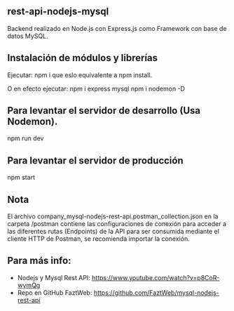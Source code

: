 ## rest-api-nodejs-mysql
Backend realizado en Node.js con Express.js como Framework con base de datos MySQL.

## Instalación de módulos y librerías
Ejecutar: npm i que eslo equivalente a npm install.

O en efecto ejecutar:
npm i express mysql
npm i nodemon -D

## Para levantar el servidor de desarrollo (Usa Nodemon).
npm run dev

## Para levantar el servidor de producción
npm start

## Nota
El archivo company_mysql-nodejs-rest-api.postman_collection.json en la carpeta /postman contiene las configuraciones de conexión para acceder a las diferentes rutas (Endpoints) de la API para ser consumida mediante el cliente HTTP de Postman, se recomienda importar la conexión.

## Para más info:
* Nodejs y Mysql Rest API: https://www.youtube.com/watch?v=p8CoR-wymQg
* Repo en GitHub FaztWeb: https://github.com/FaztWeb/mysql-nodejs-rest-api
